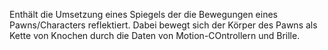 Enthält die Umsetzung eines Spiegels der die Bewegungen eines Pawns/Characters reflektiert. Dabei bewegt sich der Körper des Pawns als Kette von Knochen durch die Daten von Motion-COntrollern und Brille.